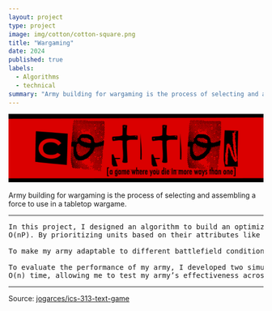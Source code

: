 ```yaml
---
layout: project
type: project
image: img/cotton/cotton-square.png
title: "Wargaming"
date: 2024
published: true
labels:
  - Algorithms 
  - technical
summary: "Army building for wargaming is the process of selecting and assembling a force to use in a tabletop wargame."
---
```


<img class="img-fluid" src="../img/cotton/cotton-header.png">

Army building for wargaming is the process of selecting and assembling a force to use in a tabletop wargame. 

<hr>

<pre>
In this project, I designed an algorithm to build an optimized army for wargaming, given a set of unit codices and a limited number of points to allocate. To tackle this problem efficiently, I used a combination of dynamic programming and a greedy algorithm. The dynamic programming approach allowed me to systematically evaluate unit combinations while adhering to constraints such as point cost and unit availability. I implemented a 2D array where each row represented a unit and each column represented a point limit, enabling me to compute the most effective army configuration with a time complexity of
O(nP). By prioritizing units based on their attributes like speed, armor, and combat effectiveness, I ensured that my army selection was both balanced and cost-efficient.

To make my army adaptable to different battlefield conditions, I incorporated a greedy algorithm that adjusted unit selection based on terrain and enemy composition. This allowed me to make quick, locally optimal decisions, such as favoring long-range units for open battlefields or armored units for dense terrain. While greedy algorithms don’t always guarantee a globally optimal solution, they provided a fast and effective way to fine-tune my army for specific scenarios. By combining both dynamic and greedy approaches, I created an adaptable force that could handle a variety of strategic challenges.

To evaluate the performance of my army, I developed two simulation functions: Battle(Army A, Army B, Battlefield F) and Combat(Unit A, Unit B, Distance). The Battle() function simulated full-scale battles in 
O(n) time, allowing me to test my army’s effectiveness across different battlefield conditions. The Combat() function, which ran in O(1)time, enabled me to compared individual unit matchups and assess their performance in direct engagements. By iterating through these simulations, I identified weaknesses in my army composition and refined my selections accordingly. This process allowed me to create an optimized and highly adaptable army capable of performing well in a variety of wargaming scenarios.
</pre>

<hr>

Source: <a href="https://github.com/jogarces/ics-313-text-game"><i class="large github icon "></i>jogarces/ics-313-text-game</a>
